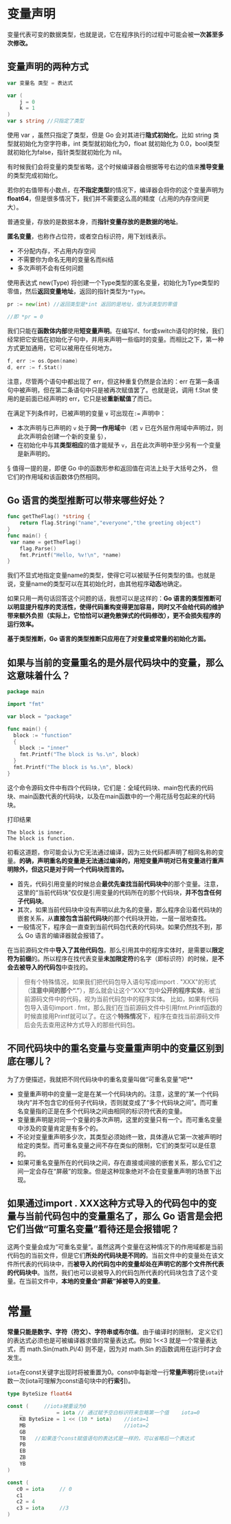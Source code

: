 # 变量声明
变量代表可变的数据类型，也就是说，它在程序执行的过程中可能会被**一次甚至多次修改。**
## 变量声明的两种方式
```go
var 变量名 类型 = 表达式

var (
    j = 0
    k = 1
)
var s string //只指定了类型
```
使用 var ，虽然只指定了类型，但是 Go 会对其进行**隐式初始化**，比如 string 类型就初始化为空字符串，int 类型就初始化为0，float 就初始化为 0.0，bool类型就初始化为false，指针类型就初始化为 nil。

有时候我们会将变量的类型省略，这个时候编译器会根据等号右边的值来**推导变量**的类型完成初始化。

若你的右值带有小数点，在**不指定类型**的情况下，编译器会将你的这个变量声明为 **float64**，但是很多情况下，我们并不需要这么高的精度（占用的内存空间更大）。

普通变量，存放的是数据本身，而**指针变量存放的是数据的地址**。

**匿名变量**，也称作占位符，或者空白标识符，用下划线表示。

- 不分配内存，不占用内存空间
- 不需要你为命名无用的变量名而纠结
- 多次声明不会有任何问题

使用表达式 new(Type) 将创建一个Type类型的匿名变量，初始化为Type类型的零值，然后**返回变量地址**，返回的指针类型为`*Type`。

```GO
pr := new(int) //返回类型是*int 返回的是地址，值为该类型的零值

//即 *pr = 0
```


我们只能在**函数体内部**使用**短变量声明**。在编写if、for或switch语句的时候，我们经常把它安插在初始化子句中，并用来声明一些临时的变量。而相比之下，第一种方式更加通用，它可以被用在任何地方。

```go
f, err := os.Open(name)
d, err := f.Stat()
```
注意，尽管两个语句中都出现了 err，但这种重复仍然是合法的：err 在第一条语句中被声明，但在第二条语句中只是被再次赋值罢了。也就是说，调用 f.Stat 使用的是前面已经声明的 err，它只是被**重新赋值**了而已。

在满足下列条件时，已被声明的变量 `v` 可出现在`:=` 声明中：

- 本次声明与已声明的 `v` 处于**同一作用域**中（若 `v` 已在外层作用域中声明过，则此次声明会创建一个新的变量 §），
- 在初始化中与其**类型相应**的值才能赋予 `v`，且在此次声明中至少另有一个变量是新声明的。

§ 值得一提的是，即便 Go 中的函数形参和返回值在词法上处于大括号之外， 但它们的作用域和该函数体仍然相同。

## Go 语言的类型推断可以带来哪些好处？
```go
func getTheFlag() *string {
	return flag.String("name","everyone","the greeting object")
}
func main() {
 var name = getTheFlag()
 	flag.Parse()
 	fmt.Printf("Hello, %v!\n", *name)
}
```
我们不显式地指定变量name的类型，使得它可以被赋予任何类型的值。也就是说，变量name的类型可以在其初始化时，由其他程序**动态**地确定。

如果只用一两句话回答这个问题的话，我想可以是这样的：**Go 语言的类型推断可以明显提升程序的灵活性，使得代码重构变得更加容易，同时又不会给代码的维护带来额外负担（实际上，它恰恰可以避免散弹式的代码修改），更不会损失程序的运行效率。**

**基于类型推断，Go 语言的类型推断只应用在了对变量或常量的初始化方面。**

## 如果与当前的变量重名的是外层代码块中的变量，那么这意味着什么？
```go
package main

import "fmt"

var block = "package"

func main() {
  block := "function"
  {
    block := "inner"
    fmt.Printf("The block is %s.\n", block)
  }
  fmt.Printf("The block is %s.\n", block)
}
```
这个命令源码文件中有四个代码块，它们是：全域代码块、main包代表的代码块、main函数代表的代码块，以及在main函数中的一个用花括号包起来的代码块。

打印结果
```shell script
The block is inner.
The block is function.
```
初看这道题，你可能会认为它无法通过编译，因为三处代码都声明了相同名称的变量。**的确，声明重名的变量是无法通过编译的，用短变量声明对已有变量进行重声明除外，但这只是对于同一个代码块而言的。**

- 首先，代码引用变量的时候总会**最优先查找当前代码块中**的那个变量。注意，这里的“当前代码块”仅仅是引用变量的代码所在的那个代码块，**并不包含任何子代码块**。
- 其次，如果当前代码块中没有声明以此为名的变量，那么程序会沿着代码块的嵌套关系，从**直接包含当前代码块**的那个代码块开始，一层一层地查找。
- 一般情况下，程序会一直查到当前代码包代表的代码块。如果仍然找不到，那么 Go 语言的编译器就会报错了。

在当前源码文件中**导入了其他代码包**，那么引用其中的程序实体时，是需要以**限定符为前缀**的。所以程序在找代表变量**未加限定符**的名字（即标识符）的时候，是**不会去被导入的代码包**中查找的。

> 但有个特殊情况，如果我们把代码包导入语句写成import . "XXX"的形式（**注意中间的那个“.”**），那么就会让这个“XXX”包中**公开的程序实体**，被当前源码文件中的代码，视为当前代码包中的程序实体。 比如，如果有代码包导入语句import . fmt，那么我们在当前源码文件中引用fmt.Printf函数的时候直接用Printf就可以了。在这个**特殊情况**下，程序在查找当前源码文件后会先去查用这种方式导入的那些代码包。
>

## 不同代码块中的重名变量与变量重声明中的变量区别到底在哪儿？
为了方便描述，我就把不同代码块中的重名变量叫做“可重名变量”吧**

- 变量重声明中的变量一定是在某一个代码块内的。注意，这里的“某一个代码块内”并不包含它的任何子代码块，否则就变成了“多个代码块之间”。而可重名变量指的正是在多个代码块之间由相同的标识符代表的变量。
- 变量重声明是对同一个变量的多次声明，这里的变量只有一个。而可重名变量中涉及的变量肯定是有多个的。
- 不论对变量重声明多少次，其类型必须始终一致，具体遵从它第一次被声明时给定的类型。而可重名变量之间不存在类似的限制，它们的类型可以是任意的。
- 如果可重名变量所在的代码块之间，存在直接或间接的嵌套关系，那么它们之间一定会存在“屏蔽”的现象。但是这种现象绝对不会在变量重声明的场景下出现。

## 如果通过import . XXX这种方式导入的代码包中的变量与当前代码包中的变量重名了，那么 Go 语言是会把它们当做“可重名变量”看待还是会报错呢？
这两个变量会成为“可重名变量”。虽然这两个变量在这种情况下的作用域都是当前代码包的当前文件，但是它们**所处的代码块是不同的**。当前文件中的变量处在该文件所代表的代码块中，而**被导入的代码包中的变量却处在声明它的那个文件所代表的代码块中**。当然，我们也可以说被导入的代码包所代表的代码块包含了这个变量。在当前文件中，**本地的变量会“屏蔽”掉被导入的变量**。

# 常量
**常量只能是数字、字符（符文）、字符串或布尔值**。由于编译时的限制， 定义它们的表达式必须也是可被编译器求值的常量表达式。例如 1<<3 就是一个常量表达式，而 math.Sin(math.Pi/4) 则不是，因为对 math.Sin 的函数调用在运行时才会发生。

`iota`在const关键字出现时将被重置为0。const中每新增一行**常量声明**将使`iota`计数一次(iota可理解为const语句块中的**行索引**)。
```go
type ByteSize float64

const (     //iota被重设为0
    _           = iota // 通过赋予空白标识符来忽略第一个值    iota=0
    KB ByteSize = 1 << (10 * iota)    //iota=1
    MB                                //iota=2
    GB
    TB   //如果连个const赋值语句的表达式是一样的，可以省略后一个表达式
    PB
    EB
    ZB
    YB
)

const (
   c0 = iota     // 0
   c1
   c2 = 4
   c3 = iota     //3
)
```